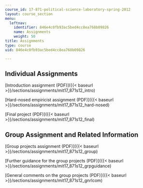 ```yaml
---
course_id: 17-871-political-science-laboratory-spring-2012
layout: course_section
menu:
  leftnav:
    identifier: 846e4c0fb93ac5bed4cc8ea768b09826
    name: Assignments
    weight: 50
title: Assignments
type: course
uid: 846e4c0fb93ac5bed4cc8ea768b09826

---
```


Individual Assignments
----------------------

[Introduction assignment (PDF)]({{< baseurl >}}/sections/assignments/mit17_871s12_intro)

[Hard-nosed empiricist assignment (PDF)]({{< baseurl >}}/sections/assignments/mit17_871s12_hard-nosed)

[Final project (PDF)]({{< baseurl >}}/sections/assignments/mit17_871s12_final)

Group Assignment and Related Information
----------------------------------------

[Group projects assignment (PDF)]({{< baseurl >}}/sections/assignments/mit17_871s12_group)

[Further guidance for the group projects (PDF)]({{< baseurl >}}/sections/assignments/mit17_871s12_grpguidance)

[General comments on the group projects (PDF)]({{< baseurl >}}/sections/assignments/mit17_871s12_gnrlcom)
